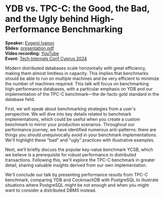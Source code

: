 # YDB vs. TPC-C: the Good, the Bad, and the Ugly behind High-Performance Benchmarking

**Speaker:** [Evgenii Ivanov](https://www.linkedin.com/in/eivanov89/)\
**Slides:** [presentation.pdf](presentation.pdf)\
**Video recording:** [YouTube](https://youtu.be/LlqfqzPtLD0?si=YYDcXkUZFsLJRJEY)\
**Event:** [Tech Internals Conf Cyprus 2024](https://internals.tech/2024/abstracts/9812)

Modern distributed databases scale horizontally with great efficiency, making them almost limitless in capacity. This implies that benchmarks should be able to run on multiple machines and be very efficient to minimize the number of machines required. This talk will focus on benchmarking high-performance databases, with a particular emphasis on YDB and our implementation of the TPC-C benchmark—the de-facto gold standard in the database field.

First, we will speak about benchmarking strategies from a user's perspective. We will dive into key details related to benchmark implementations, which could be useful when you create a custom benchmark to mirror your production scenarios. Throughout our performance journey, we have identified numerous anti-patterns: there are things you should unequivocally avoid in your benchmark implementations. We'll highlight these "bad" and "ugly" practices with illustrative examples.

Next, we’ll briefly discuss the popular key-value benchmark YCSB, which we believe is a prerequisite for robust performance in distributed transactions. Following this, we'll explore the TPC-C benchmark in greater detail, sharing valuable insights derived from our own implementation.

We'll conclude our talk by presenting performance results from TPC-C benchmark, comparing YDB and CockroachDB with PostgreSQL to illustrate situations where PostgreSQL might be not enough and when you might want to consider a distributed DBMS instead.